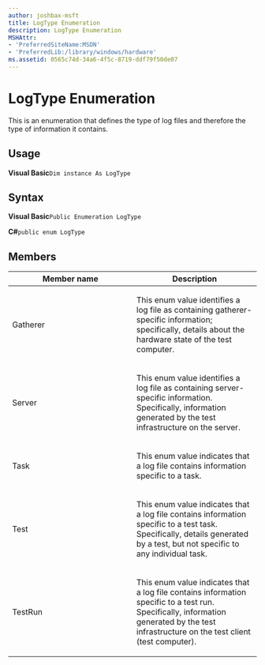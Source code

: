 ```yaml
---
author: joshbax-msft
title: LogType Enumeration
description: LogType Enumeration
MSHAttr:
- 'PreferredSiteName:MSDN'
- 'PreferredLib:/library/windows/hardware'
ms.assetid: 0565c74d-34a6-4f5c-8719-ddf79f50de07
---
```


# LogType Enumeration


This is an enumeration that defines the type of log files and therefore the type of information it contains.

## Usage


**Visual Basic**`Dim instance As LogType`

## Syntax


**Visual Basic**`Public Enumeration LogType`

**C#**`public enum LogType`

## Members


<table>
<colgroup>
<col width="50%" />
<col width="50%" />
</colgroup>
<thead>
<tr class="header">
<th>Member name</th>
<th>Description</th>
</tr>
</thead>
<tbody>
<tr class="odd">
<td><p>Gatherer</p></td>
<td><p>This enum value identifies a log file as containing gatherer-specific information; specifically, details about the hardware state of the test computer.</p></td>
</tr>
<tr class="even">
<td><p>Server</p></td>
<td><p>This enum value identifies a log file as containing server-specific information. Specifically, information generated by the test infrastructure on the server.</p></td>
</tr>
<tr class="odd">
<td><p>Task</p></td>
<td><p>This enum value indicates that a log file contains information specific to a task.</p></td>
</tr>
<tr class="even">
<td><p>Test</p></td>
<td><p>This enum value indicates that a log file contains information specific to a test task. Specifically, details generated by a test, but not specific to any individual task.</p></td>
</tr>
<tr class="odd">
<td><p>TestRun</p></td>
<td><p>This enum value indicates that a log file contains information specific to a test run. Specifically, information generated by the test infrastructure on the test client (test computer).</p></td>
</tr>
</tbody>
</table>

 

 

 






